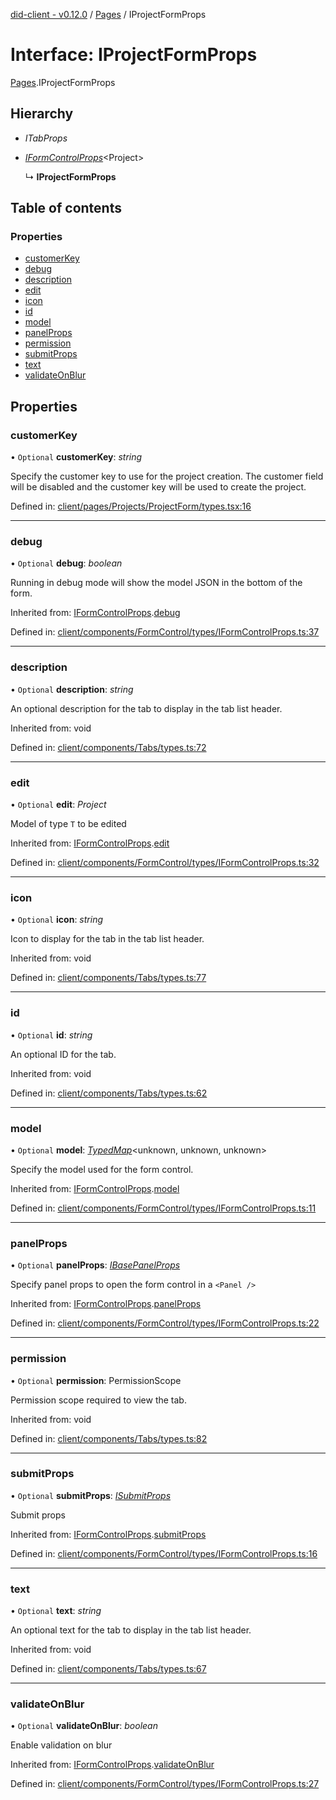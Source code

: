 [did-client - v0.12.0](../README.md) / [Pages](../modules/pages.md) / IProjectFormProps

# Interface: IProjectFormProps

[Pages](../modules/pages.md).IProjectFormProps

## Hierarchy

* *ITabProps*

* [*IFormControlProps*](components.iformcontrolprops.md)<Project\>

  ↳ **IProjectFormProps**

## Table of contents

### Properties

- [customerKey](pages.iprojectformprops.md#customerkey)
- [debug](pages.iprojectformprops.md#debug)
- [description](pages.iprojectformprops.md#description)
- [edit](pages.iprojectformprops.md#edit)
- [icon](pages.iprojectformprops.md#icon)
- [id](pages.iprojectformprops.md#id)
- [model](pages.iprojectformprops.md#model)
- [panelProps](pages.iprojectformprops.md#panelprops)
- [permission](pages.iprojectformprops.md#permission)
- [submitProps](pages.iprojectformprops.md#submitprops)
- [text](pages.iprojectformprops.md#text)
- [validateOnBlur](pages.iprojectformprops.md#validateonblur)

## Properties

### customerKey

• `Optional` **customerKey**: *string*

Specify the customer key to use for the project creation. The
customer field will be disabled and the customer key will be
used to create the project.

Defined in: [client/pages/Projects/ProjectForm/types.tsx:16](https://github.com/Puzzlepart/did/blob/dev/client/pages/Projects/ProjectForm/types.tsx#L16)

___

### debug

• `Optional` **debug**: *boolean*

Running in debug mode will show the model JSON in the bottom of the form.

Inherited from: [IFormControlProps](components.iformcontrolprops.md).[debug](components.iformcontrolprops.md#debug)

Defined in: [client/components/FormControl/types/IFormControlProps.ts:37](https://github.com/Puzzlepart/did/blob/dev/client/components/FormControl/types/IFormControlProps.ts#L37)

___

### description

• `Optional` **description**: *string*

An optional description for the tab to display in the tab list header.

Inherited from: void

Defined in: [client/components/Tabs/types.ts:72](https://github.com/Puzzlepart/did/blob/dev/client/components/Tabs/types.ts#L72)

___

### edit

• `Optional` **edit**: *Project*

Model of type `T` to be edited

Inherited from: [IFormControlProps](components.iformcontrolprops.md).[edit](components.iformcontrolprops.md#edit)

Defined in: [client/components/FormControl/types/IFormControlProps.ts:32](https://github.com/Puzzlepart/did/blob/dev/client/components/FormControl/types/IFormControlProps.ts#L32)

___

### icon

• `Optional` **icon**: *string*

Icon to display for the tab in the tab list header.

Inherited from: void

Defined in: [client/components/Tabs/types.ts:77](https://github.com/Puzzlepart/did/blob/dev/client/components/Tabs/types.ts#L77)

___

### id

• `Optional` **id**: *string*

An optional ID for the tab.

Inherited from: void

Defined in: [client/components/Tabs/types.ts:62](https://github.com/Puzzlepart/did/blob/dev/client/components/Tabs/types.ts#L62)

___

### model

• `Optional` **model**: [*TypedMap*](hooks.typedmap.md)<unknown, unknown, unknown\>

Specify the model used for the form control.

Inherited from: [IFormControlProps](components.iformcontrolprops.md).[model](components.iformcontrolprops.md#model)

Defined in: [client/components/FormControl/types/IFormControlProps.ts:11](https://github.com/Puzzlepart/did/blob/dev/client/components/FormControl/types/IFormControlProps.ts#L11)

___

### panelProps

• `Optional` **panelProps**: [*IBasePanelProps*](components.ibasepanelprops.md)

Specify panel props to open the form control in
a `<Panel />`

Inherited from: [IFormControlProps](components.iformcontrolprops.md).[panelProps](components.iformcontrolprops.md#panelprops)

Defined in: [client/components/FormControl/types/IFormControlProps.ts:22](https://github.com/Puzzlepart/did/blob/dev/client/components/FormControl/types/IFormControlProps.ts#L22)

___

### permission

• `Optional` **permission**: PermissionScope

Permission scope required to view the tab.

Inherited from: void

Defined in: [client/components/Tabs/types.ts:82](https://github.com/Puzzlepart/did/blob/dev/client/components/Tabs/types.ts#L82)

___

### submitProps

• `Optional` **submitProps**: [*ISubmitProps*](components.isubmitprops.md)

Submit  props

Inherited from: [IFormControlProps](components.iformcontrolprops.md).[submitProps](components.iformcontrolprops.md#submitprops)

Defined in: [client/components/FormControl/types/IFormControlProps.ts:16](https://github.com/Puzzlepart/did/blob/dev/client/components/FormControl/types/IFormControlProps.ts#L16)

___

### text

• `Optional` **text**: *string*

An optional text for the tab to display in the tab list header.

Inherited from: void

Defined in: [client/components/Tabs/types.ts:67](https://github.com/Puzzlepart/did/blob/dev/client/components/Tabs/types.ts#L67)

___

### validateOnBlur

• `Optional` **validateOnBlur**: *boolean*

Enable validation on blur

Inherited from: [IFormControlProps](components.iformcontrolprops.md).[validateOnBlur](components.iformcontrolprops.md#validateonblur)

Defined in: [client/components/FormControl/types/IFormControlProps.ts:27](https://github.com/Puzzlepart/did/blob/dev/client/components/FormControl/types/IFormControlProps.ts#L27)
